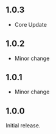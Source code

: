 ## 1.0.3

- Core Update

## 1.0.2

- Minor change

## 1.0.1

- Minor change

## 1.0.0

Initial release.
